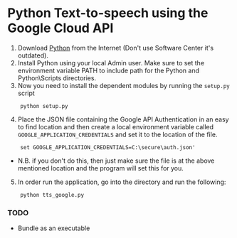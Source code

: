 # Python Text-to-speech using the Google Cloud API

01. Download [Python](https://www.python.org/downloads/) from the Internet (Don't use Software Center it's outdated).
02. Install Python using your local Admin user. Make sure to set the environment variable PATH to include path for the Python and Python\Scripts directories.
03. Now you need to install the dependent modules by running the `setup.py` script
```
    python setup.py
```
04. Place the JSON file containing the Google API Authentication in an easy to find location and then create a local environment variable called `GOOGLE_APPLICATION_CREDENTIALS` and set it to the location of the file.
```
    set GOOGLE_APPLICATION_CREDENTIALS=C:\secure\auth.json'
```

-    N.B. if you don't do this, then just make sure the file is at the above mentioned location and the program will set this for you.
05. In order run the application, go into the directory and run the following:
```
    python tts_google.py
```

### TODO
- Bundle as an executable
